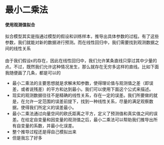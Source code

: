 # 最小二乘法
#### 使用观测值拟合
拟合模型其实是指通过模型的假设和训练样本，推导出具体参数的过程。有了这些参数，我们就能对新的数据进行预测。而在线性回归中，我们需要找到观测数据之间的线性关系
#### 
由于我们假设ε的存在，因此在线性回归中，我们允许某条直线只穿过其中少量的点。不过，既然我们允许这种情况发生，那么就存在无穷多这样的直线。比如下面我随便画了几条，都是可以的
- 最小二乘法的主要思想就是求解未知参数，使得理论值与观测值之差（即误差，或者说残差）的平方和达到最小。我们可以使用下面这个公式来描述。
- 现实的观测数据往往不是精确的线性关系，存在一定的误差。我们所要做的就是，在允许一定范围的误差前提下，找到一种线性关系，尽量的满足观察数据，使得我们所定义的误差最小。
- 最小二乘法通过向量空间的欧氏距离之平方，定义了预测值和真实值之间的误差。在给定自变量和因变量的观测值之后，最小二乘法可以帮助我们推导出所有自变量的系数，并最小化误差。
- 整个推导过程还是得自己模拟出来
- 但是我忘了好多